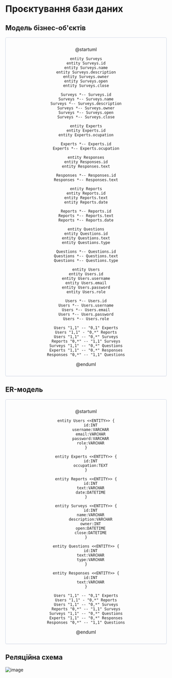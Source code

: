 # Проєктування бази даних

## Модель бізнес-об'єктів

<center style="
    border-radius:4px;
    border: 1px solid #cfd7e6;
    box-shadow: 0 1px 3px 0 rgba(89,105,129,.05), 0 1px 1px 0 rgba(0,0,0,.025);
    padding: 1em;"
>

@startuml
  
    entity Surveys
    entity Surveys.id
    entity Surveys.name
    entity Surveys.description
    entity Surveys.owner
    entity Surveys.open
    entity Surveys.close

    Surveys *-- Surveys.id
    Surveys *-- Surveys.name
    Surveys *-- Surveys.description
    Surveys *-- Surveys.owner
    Surveys *-- Surveys.open
    Surveys *-- Surveys.close
  
    entity Experts
    entity Experts.id
    entity Experts.ocupation

    Experts *-- Experts.id
    Experts *-- Experts.ocupation

    entity Responses
    entity Responses.id
    entity Responses.text

    Responses *-- Responses.id
    Responses *-- Responses.text
  
    entity Reports
    entity Reports.id
    entity Reports.text
    entity Reports.date

    Reports *-- Reports.id
    Reports *-- Reports.text
    Reports *-- Reports.date
  
    entity Questions
    entity Questions.id
    entity Questions.text
    entity Questions.type

    Questions *-- Questions.id
    Questions *-- Questions.text
    Questions *-- Questions.type
	
    entity Users
    entity Users.id
    entity Users.username
    entity Users.email
    entity Users.password
    entity Users.role
 
    Users *-- Users.id
    Users *-- Users.username
    Users *-- Users.email
    Users *-- Users.password
    Users *-- Users.role
  
    Users "1,1" -- "0,1" Experts
    Users "1,1" - "0,*" Reports
    Users "1,1" -- "0,*" Surveys
    Reports "0,*" -- "1,1" Surveys
    Surveys "1,1" -- "0,*" Questions
    Experts "1,1" -- "0,*" Responses
    Responses "0,*" -- "1,1" Questions
            
@enduml

</center>

## ER-модель

<center style="
    border-radius:4px;
    border: 1px solid #cfd7e6;
    box-shadow: 0 1px 3px 0 rgba(89,105,129,.05), 0 1px 1px 0 rgba(0,0,0,.025);
    padding: 1em;"
>
    
@startuml

    entity Users <<ENTITY>> {
    	id:INT
    	username:VARCHAR
    	email:VARCHAR
    	password:VARCHAR
    	role:VARCHAR
    }

    entity Experts <<ENTITY>> {
        id:INT
        occupation:TEXT
    }

    entity Reports <<ENTITY>> {
        id:INT
        text:VARCHAR
        date:DATETIME
    }

    entity Surveys <<ENTITY>> {
        id:INT
        name:VARCHAR
        description:VARCHAR
        owner:INT
        open:DATETIME
        close:DATETIME
    }

    entity Questions <<ENTITY>> {
        id:INT
        text:VARCHAR
        type:VARCHAR
    }

    entity Responses <<ENTITY>> {
        id:INT
        text:VARCHAR
    }

    Users "1,1" -- "0,1" Experts
    Users "1,1" - "0,*" Reports
    Users "1,1" -- "0,*" Surveys
    Reports "0,*" -- "1,1" Surveys
    Surveys "1,1" -- "0,*" Questions
    Experts "1,1" -- "0,*" Responses
    Responses "0,*" -- "1,1" Questions

@enduml

</center>

## Реляційна схема

![image](https://user-images.githubusercontent.com/24240873/142406374-f1333510-c223-4473-9082-a0fedea918ff.png)

